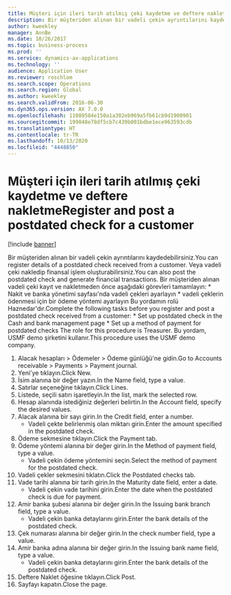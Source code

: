 ```yaml
---
title: Müşteri için ileri tarih atılmış çeki kaydetme ve deftere nakletme
description: Bir müşteriden alınan bir vadeli çekin ayrıntılarını kaydedebilirsiniz.
author: kweekley
manager: AnnBe
ms.date: 10/26/2017
ms.topic: business-process
ms.prod: ''
ms.service: dynamics-ax-applications
ms.technology: ''
audience: Application User
ms.reviewer: roschlom
ms.search.scope: Operations
ms.search.region: Global
ms.author: kweekley
ms.search.validFrom: 2016-06-30
ms.dyn365.ops.version: AX 7.0.0
ms.openlocfilehash: 11089584e150a1a302eb969a5fb61cb9d1900901
ms.sourcegitcommit: 199848e78df5cb7c439b001bdbe1ece963593cdb
ms.translationtype: HT
ms.contentlocale: tr-TR
ms.lasthandoff: 10/13/2020
ms.locfileid: "4448850"
---
```

# <a name="register-and-post-a-postdated-check-for-a-customer"></a><span data-ttu-id="77785-103">Müşteri için ileri tarih atılmış çeki kaydetme ve deftere nakletme</span><span class="sxs-lookup"><span data-stu-id="77785-103">Register and post a postdated check for a customer</span></span>

[!include [banner](../../includes/banner.md)]

<span data-ttu-id="77785-104">Bir müşteriden alınan bir vadeli çekin ayrıntılarını kaydedebilirsiniz.</span><span class="sxs-lookup"><span data-stu-id="77785-104">You can register details of a postdated check received from a customer.</span></span> <span data-ttu-id="77785-105">Veya vadeli çeki nakledip finansal işlem oluşturabilirsiniz.</span><span class="sxs-lookup"><span data-stu-id="77785-105">You can also post the postdated check and generate financial transactions.</span></span>   <span data-ttu-id="77785-106">Bir müşteriden alınan vadeli çeki kayıt ve nakletmeden önce aşağıdaki görevleri tamamlayın: \* Nakit ve banka yönetimi sayfası'nda vadeli çekleri ayarlayın \* vadeli çeklerin ödenmesi için bir ödeme yöntemi ayarlayın Bu yordamın rolü Haznedar'dır.</span><span class="sxs-lookup"><span data-stu-id="77785-106">Complete the following tasks before you register and post a postdated check received from a customer:   \* Set up postdated check in the Cash and bank management page \* Set up a method of payment for postdated checks   The role for this procedure is Treasurer.</span></span> <span data-ttu-id="77785-107">Bu yordam, USMF demo şirketini kullanır.</span><span class="sxs-lookup"><span data-stu-id="77785-107">This procedure uses the USMF demo company.</span></span>

1. <span data-ttu-id="77785-108">Alacak hesapları > Ödemeler > Ödeme günlüğü'ne gidin.</span><span class="sxs-lookup"><span data-stu-id="77785-108">Go to Accounts receivable > Payments > Payment journal.</span></span>
2. <span data-ttu-id="77785-109">Yeni'ye tıklayın.</span><span class="sxs-lookup"><span data-stu-id="77785-109">Click New.</span></span>
3. <span data-ttu-id="77785-110">İsim alanına bir değer yazın.</span><span class="sxs-lookup"><span data-stu-id="77785-110">In the Name field, type a value.</span></span>
4. <span data-ttu-id="77785-111">Satırlar seçeneğine tıklayın.</span><span class="sxs-lookup"><span data-stu-id="77785-111">Click Lines.</span></span>
5. <span data-ttu-id="77785-112">Listede, seçili satırı işaretleyin.</span><span class="sxs-lookup"><span data-stu-id="77785-112">In the list, mark the selected row.</span></span>
6. <span data-ttu-id="77785-113">Hesap alanında istediğiniz değerleri belirtin.</span><span class="sxs-lookup"><span data-stu-id="77785-113">In the Account field, specify the desired values.</span></span>
7. <span data-ttu-id="77785-114">Alacak alanına bir sayı girin.</span><span class="sxs-lookup"><span data-stu-id="77785-114">In the Credit field, enter a number.</span></span>
    * <span data-ttu-id="77785-115">Vadeli çekte belirlenmiş olan miktarı girin.</span><span class="sxs-lookup"><span data-stu-id="77785-115">Enter the amount specified in the postdated check.</span></span>  
8. <span data-ttu-id="77785-116">Ödeme sekmesine tıklayın.</span><span class="sxs-lookup"><span data-stu-id="77785-116">Click the Payment tab.</span></span>
9. <span data-ttu-id="77785-117">Ödeme yöntemi alanına bir değer girin.</span><span class="sxs-lookup"><span data-stu-id="77785-117">In the Method of payment field, type a value.</span></span>
    * <span data-ttu-id="77785-118">Vadeli çekin ödeme yöntemini seçin.</span><span class="sxs-lookup"><span data-stu-id="77785-118">Select the method of payment for the postdated check.</span></span>  
10. <span data-ttu-id="77785-119">Vadeli çekler sekmesini tıklatın.</span><span class="sxs-lookup"><span data-stu-id="77785-119">Click the Postdated checks tab.</span></span>
11. <span data-ttu-id="77785-120">Vade tarihi alanına bir tarih girin.</span><span class="sxs-lookup"><span data-stu-id="77785-120">In the Maturity date field, enter a date.</span></span>
    * <span data-ttu-id="77785-121">Vadeli çekin vade tarihini girin.</span><span class="sxs-lookup"><span data-stu-id="77785-121">Enter the date when the postdated check is due for payment.</span></span>  
12. <span data-ttu-id="77785-122">Amir banka şubesi alanına bir değer girin.</span><span class="sxs-lookup"><span data-stu-id="77785-122">In the Issuing bank branch field, type a value.</span></span>
    * <span data-ttu-id="77785-123">Vadeli çekin banka detaylarını girin.</span><span class="sxs-lookup"><span data-stu-id="77785-123">Enter the bank details of the postdated check.</span></span>  
13. <span data-ttu-id="77785-124">Çek numarası alanına bir değer girin.</span><span class="sxs-lookup"><span data-stu-id="77785-124">In the check number field, type a value.</span></span>
14. <span data-ttu-id="77785-125">Amir banka adına alanına bir değer girin.</span><span class="sxs-lookup"><span data-stu-id="77785-125">In the Issuing bank name field, type a value.</span></span>
    * <span data-ttu-id="77785-126">Vadeli çekin banka detaylarını girin.</span><span class="sxs-lookup"><span data-stu-id="77785-126">Enter the bank details of the postdated check.</span></span>  
15. <span data-ttu-id="77785-127">Deftere Naklet öğesine tıklayın.</span><span class="sxs-lookup"><span data-stu-id="77785-127">Click Post.</span></span>
16. <span data-ttu-id="77785-128">Sayfayı kapatın.</span><span class="sxs-lookup"><span data-stu-id="77785-128">Close the page.</span></span>

